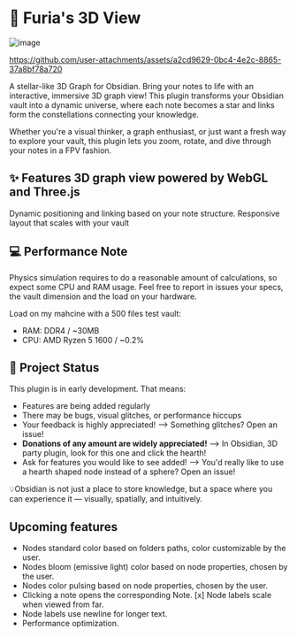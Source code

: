 # 🌌 Furia's 3D View

![image](https://github.com/user-attachments/assets/55f432bf-abbb-4554-8816-ef14527a85ca)

https://github.com/user-attachments/assets/a2cd9629-0bc4-4e2c-8865-37a8bf78a720

A stellar-like 3D Graph for Obsidian. Bring your notes to life with an interactive, immersive 3D graph view! This plugin transforms your Obsidian vault into a dynamic universe, where each note becomes a star and links form the constellations connecting your knowledge.

Whether you're a visual thinker, a graph enthusiast, or just want a fresh way to explore your vault, this plugin lets you zoom, rotate, and dive through your notes in a FPV fashion.

## ✨ Features 3D graph view powered by WebGL and Three.js

Dynamic positioning and linking based on your note structure.
Responsive layout that scales with your vault

## 💻 Performance Note

Physics simulation requires to do a reasonable amount of calculations, so expect some CPU and RAM usage.
Feel free to report in issues your specs, the vault dimension and the load on your hardware.

Load on my mahcine with a 500 files test vault:
- RAM: DDR4 / ~30MB
- CPU: AMD Ryzen 5 1600 / ~0.2%

## 🚧 Project Status

This plugin is in early development. That means:

- Features are being added regularly
- There may be bugs, visual glitches, or performance hiccups
- Your feedback is highly appreciated! --> Something glitches? Open an issue!
- **Donations of any amount are widely appreciated!** --> In Obsidian, 3D party plugin, look for this one and click the hearth!
- Ask for features you would like to see added! --> You'd really like to use a hearth shaped node instead of a sphere? Open an issue!

💡Obsidian is not just a place to store knowledge, but a space where you can experience it — visually, spatially, and intuitively.

## Upcoming features

- Nodes standard color based on folders paths, color customizable by the user.
- Nodes bloom (emissive light) color based on node properties, chosen by the user.
- Nodes color pulsing based on node properties, chosen by the user.
- Clicking a note opens the corresponding Note.
[x] Node labels scale when viewed from far.
- Node labels use newline for longer text.
- Performance optimization.
